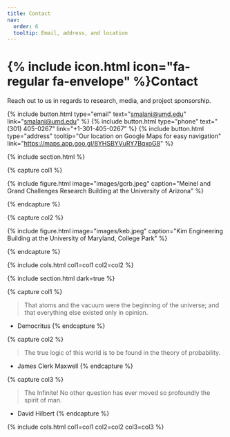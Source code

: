 ```yaml
---
title: Contact
nav:
  order: 6
  tooltip: Email, address, and location
---
```


# {% include icon.html icon="fa-regular fa-envelope" %}Contact

Reach out to us in regards to research, media, and project sponsorship. 

{%
  include button.html
  type="email"
  text="smalani@umd.edu"
  link="smalani@umd.edu"
%}
{%
  include button.html
  type="phone"
  text="(301) 405-0267"
  link="+1-301-405-0267"
%}
{%
  include button.html
  type="address"
  tooltip="Our location on Google Maps for easy navigation"
  link="https://maps.app.goo.gl/8YHSBYVuRY7BqxoG8"
%}

{% include section.html %}

{% capture col1 %}

{%
  include figure.html
  image="images/gcrb.jpeg"
  caption="Meinel and Grand Challenges Research Building at the University of Arizona"
%}

{% endcapture %}

{% capture col2 %}

{%
  include figure.html
  image="images/keb.jpeg"
  caption="Kim Engineering Building at the University of Maryland, College Park"
%}

{% endcapture %}

{% include cols.html col1=col1 col2=col2 %}

{% include section.html dark=true %}

{% capture col1 %}
> That atoms and the vacuum were the beginning of the universe; and that everything else existed only in opinion.
- Democritus
{% endcapture %}

{% capture col2 %}
> The true logic of this world is to be found in the theory of probability. 
- James Clerk Maxwell
{% endcapture %}

{% capture col3 %}
> The Infinite! No other question has ever moved so profoundly the spirit of man. 
- David Hilbert
{% endcapture %}

{% include cols.html col1=col1 col2=col2 col3=col3 %}
